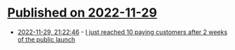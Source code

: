 # [Published on 2022-11-29](index.md)

* [2022-11-29, 21:22:46](https://news.ycombinator.com/item?id=33793486) - [I just reached 10 paying customers after 2 weeks of the public launch](https://news.ycombinator.com/item?id=33793486)
